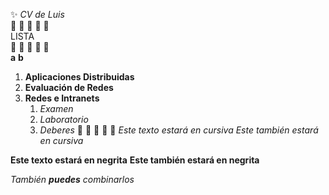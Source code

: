 :sparkles: _CV de Luis_
<br>
:star2: :star2: :star2: :star2: :star2:
<br>
LISTA
<br>
:star2: :star2: :star2: :star2: :star2:
<br>
__a__
__b__
1. **Aplicaciones Distribuidas**
2. **Evaluación de Redes**
3. **Redes e Intranets**
   1. *Examen*
   2. *Laboratorio*
   3. *Deberes*
:star2: :star2: :star2: :star2: :star2:
*Este texto estará en cursiva*
_Este también estará en cursiva_

**Este texto estará en negrita**
__Este también estará en negrita__

_También **puedes** combinarlos_
